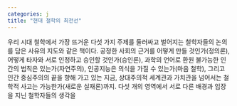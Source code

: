 ```yaml
---
categories: j
title: "현대 철학의 최전선"
---
```

우리 시대 철학에서 가장 뜨거운 다섯 가지 주제를 둘러싸고 벌어지는 철학자들의 논의를 담은 사유의 지도와 같은 책이다. 공정한 사회의 근거를 어떻게 만들 것인가(정의론), 어떻게 타자와 서로 인정하고 승인할 것인가(승인론), 과학의 언어로 환원 불가능한 인간의 법칙은 있는가(자연주의), 인공지능은 의식을 가질 수 있는가(마음 철학), 그리고 인간 중심주의의 끝을 향해 가고 있는 지금, 상대주의적 세계관과 가치관을 넘어서는 철학적 사고는 가능한가(새로운 실재론)까지. 다섯 개의 영역에서 서로 다른 배경과 입장을 지닌 철학자들의 생각을